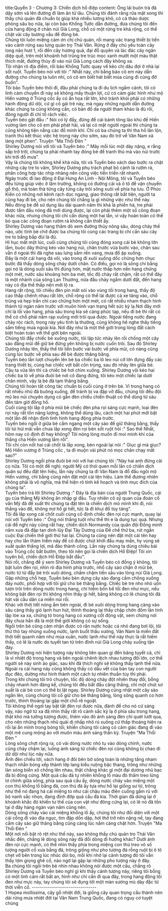 title:Quyển 3 - Chương 3: Chiến dịch hồ điệp
content:
Ông lái buôn trà đã dậy sớm và lên đường đi làm ăn từ lâu. Chúng tôi đánh răng rửa mặt xong thì thấy chủ quán đã chuẩn bị giúp khá nhiều lương khô, có cả thảo dược phòng sâu bọ nữa, lại còn bảo Khổng Tước dẫn đường, đưa chúng tôi đến cửa hang động ở chân núi Già Long, chỗ có một rừng tre khá rộng, có thể chặt vài cây bương vầu để đóng bè.<br>Chúng tôi luôn miệng cảm ơn chị chủ quán, rồi mang vác trang thiết bị tiến vào cánh rừng sau lưng quán trọ Thái Vân. Rừng ở đây chủ yếu toàn cây long não hươ 1, rồi đến cây hương quả, đại đỗ quyên và lác đác cây ngân diệp quế, trên một khoảnh hơi trũng tre trúc mọc xanh mướt một màu thật thích mắt, đường thủy đi vào núi Già Long cách đây không xa.<br>Tôi nhận rõ địa điểm, rồi bảo Khổng Tước quay về kẻo chị dâu đợi ở nhà lại sốt ruột. Tuyền béo nói với tôi :" Nhất này, chi bằng bảo cô em này dẫn đường cho chúng ta luôn nhỉ, có cô em biết hát biết múa cùng đi cũng đỡ buồn".<br>Tôi bảo Tuyền béo thôi đi, đâu phải chúng ta đi du lịch ngắm cảnh, tôi có linh cảm chuyến đi này sẽ không mấy thuận lợi, cứ có cảm giác hình như mộ Hiến vương ở Trùng cốc ấy có ẩn họa rất lớn, khó tránh khỏi phải có những hành động dữ dội, cứ gì cô gái trẻ này, mà ngay những người dẫn đường khác chúng ta cũng không cần, có bản đồ da người tham khảo là đủ rồi, đông người đi chỉ tổ rách việc.<br>Tuyền béo gật đầu :" Nói có lý đấy, đừng để cái bánh tông lão khú đế Hiến vương làm cho cô em phải phát hãi, vả lại có mặt người ngoài thì chúng ta cũng không tiện nẫng các đồ minh khí. Chỉ có ba chúng ta thì tha hồ lăn lộn, tranh thủ kết thúc việc hệ trọng này cho sớm, sau đó trở về Vân Nam xả láng một phen". Truyện "Ma Thổi Đèn " <br>Shirley Dương nói với tôi và Tuyền béo :" Mây mỗi lúc một dày nặng, e rằng sắp trở trời, chúng ta phải nhanh tay đóng bè để tranh thủ mà vào núi trước khi trời đổ mưa".<br>Vậy là chúng tôi không khề khà nữa, tôi và Tuyền béo xách dao bước ra chặt những cây tre to vâm, Shirley Dương phụ trách phạt bỏ cành lá rườm rà, phân công hợp tác nhịp nhàng nên công việc tiến triển rất nhanh.<br>Ngày trước đi lao động ở Đại Hưng An Lĩnh - Nội Mông, tôi và Tuyền béo đều từng giúp việc ở lâm trường, không có đường cái và ô tô để vận chuyển gỗ thô, mà toàn thả từng cây từng cây trôi sông xuôi về phía hạ lưu. Ở Phúc Kiến có những nơi kênh rạch dọc ngang, giao thông rất bất tiện, người ta cũng hay đi bè, cho nên chúng tôi chẳng lạ gì những việc như thế này.<br>Nếu đóng bè để sử dụng lâu dài quanh năm thì khá là phiền hà, tre phải được tẩm dầu nóng đã mới dùng được, lại còn phải thêm một số công đoạn khác nữa, nhưng chúng tôi chỉ cần dùng một hai lần, vì vậy hoàn toàn có thể bỏ qua các công đoạn rườm rà không cần thiết ấy.<br>Shirley Dương vào hang thăm dò xem đường thủy nông sâu, dòng chảy thế nào, ước tính bè chở được ba chúng tôi cùng các trang bị chỉ cần sáu cây tre to bằng bắp đùi là đủ.<br>Hì hục mất một lúc, cuối cùng chúng tôi cũng đóng xong cái bè không lớn lắm, buộc dây thừng kéo vào hang núi, chân trước vừa bước vào, chân sau vẫn ở ngoài thì đã nghe sau lưng sấm rền vang, mưa đổ ập xuống.<br>Đây là một cái hang đá vôi, vào trong đi xuôi xuống dốc chừng hơn chục bước đã thấy dòng sông chảy dưới chân. Có điều, gọi nó là sông chi bằng gọi nó là dòng suối sâu thì đúng hơn, mặt nước thấp hơn nền hang chừng một mét, nước sâu khoảng hơn ba mét, tốc độ chảy rất chậm, rất có thể đây là một nhánh của sông Lan Thương, nửa đầu chảy ngầm dưới đất, đến hang này có địa thế thấp nên mới lộ ra.<br>Hang rất rộng, tôi chiếu đèn pin mắt sói vào vùng tối trong hang, thấy độ cao thấp chênh nhau rất lớn, chỗ rộng có thể lái được cả xe tăng vào, chỗ trũng và hẹp trần chỉ cao chừng hơn một mét, có rất nhiều nham thạch hình thành từ ngàn năm trước với muôn hình vạn trạng hết sức kỳ lạ.Nơi đây mới chỉ là lối vào hang, phía sâu trong kia sẽ càng phức tạp, nếu đi bè thì rất có thể có chỗ phải nằm rạp xuống mới trôi qua được. Ngoài tiếng nước đang chảy róc rách, trong này yêu tĩnh lạ thường, cũng không hề nghe thấy tiếng sấm tiếng mưa ngoài kia. Nơi đây như là một thế giới trong lòng đất cách biệt hoàn toàn với thế giới bên ngoài.<br>Chúng tôi đẩy chiếc bè xuống nước, tôi lập tức nhảy lên rồi chống một cây sào đằng mũi để giữ bè đứng yên không bị nước cuốn trôi. Sau đó Shirley Dương nhảy lên, thấy thế tôi liền bước vài bước về phía mũi, cô nàng cũng cùng lúc bước về phía sau để bè được thăng bằng.<br>Tuyền béo lần lượt chuyển lên bè ba chiếc ba lô leo núi cỡ lớn đựng đầy các trang thiết bị, cùng hai chiếc vợt bắt côn trùng, sau đó nhảy lên giữa bè. Cậu ta vừa lên thì cả chiếc bè hơi chìm xuống. Shirley Dương vội kéo hai chiếc ba lô về phía đuôi bè nơi cô đang đứng, tôi kéo một chiếc lại dưới chân mình, vậy là bè đã tạm thăng bằng.<br>Chúng tôi hoàn tất công tác chuẩn bị cuối cùng ở trên bè. Vì trong hang có rất nhiều nhũ đã buông xuống, để tránh bị va đập vỡ đầu, chúng tôi đều đội mũ leo núi chuyên dụng có gắn đèn chiếu chiến thuật có thể dùng từ sáu đến tám giờ đồng hồ.<br>Cuối cùng tôi lắp ở phía mũi bè chiếc đèn pha rọi sáng cực mạnh, loại đèn rọi này rất tốn năng lượng, không thể dùng lâu, cách một hai phút mới bật một lần để nhận định tình hình hang động phía trước.<br>Tuyền béo ngồi ở giữa bè cầm ngang một cây sào để giữ thăng bằng, thấy tôi lúi húi mãi vẫn chưa lắp xong đèn rọi bèn sốt ruột hỏi :" Sao thế Nhất, hôm nay có định đi hay không? Tôi nóng lòng muốn đi moi minh khí của thằng cha Hiến vương lắm rồi".<br>Tôi chỉ còn nốt hai cái chốt là lắp xong, bèn ngoái lại nói :" Giục gì mà giục? Mộ Hiến vương ở Trùng cốc , ta đi muộn vài phút nó mọc chân chạy mất sao?"<br>Shirley Dương ngồi phía đuôi bè nói với hai chúng tôi :"Này hai anh đừng cãi cọ nữa. Tôi có một đề nghị: người Mỹ có thói quen mỗi lần có chiến dịch quân sự đều đặt tên hiệu, lần này chúng ta đi Vân Nam là đổ đấu ngôi mộ Hiến vương, chi bằng cũng nên đặt một cái tên hiệu. Làm thế đương nhiên không phải là vô nghĩa, mà thể hiện rõ tính kế hoạch và tính mục đích của chúng ta".<br>Tuyền béo trả lời Shirley Dương :" Đây là địa bàn của người Trung Quốc, cái gu của thằng Mỹ không ăn nhập gì đâu. Tuy nhiên cô sỹ quan của đoàn cố vấn Mỹ đã đề xuất thì chúng ta đặt tên là chiến dịch mò minh khí đi, nói thẳng vào đề, không mơ hồ gì hết, tức là đi khui đồ tùy táng".<br>Tôi đã lắp xong cái chốt cuối cùng cố định chiếc đèn rọi cực mạnh, quay lại nói với Tuyền béo :" Ông nói thẳng tuột như thế thì e là dung tục quá. Nhưng cái đề nghị này cũng rất hay, chiến dịch Normandy của quân đội Đồng minh năm xưa đã đập tan dinh lũy Đại Tây Dương của Đế chế thứ ba, rút ngắn cuộc Đại chiến thế giới thứ hai lại. Chúng ta cũng nên đặt một cái tên hay hay cho lần thám hiểm này để có được chút khởi đầu may mắn, hy vọng sẽ xuất quân thắng lợi, mã đáo thành công. Lần này chúng ta dùng chiêu bài vào Trùng cốc bắt bướm, theo tôi nên gọi là chiến dịch Hồ Điệp! Tôi xin tuyên bố, chiến dịch Hồ Điệp bắt đầu".<br>Nói rồi, chẳng để ý xem Shirley Dương và Tuyền béo có đồng ý không, tôi bật luôn đèn rọi, nhìn rõ địa hình phía trước, nhổ cây sào chặn ở mũi bè, nước từ từ đẩy bè trôi xuôi dòng, chầm chậm tiến sâu vào lòng núi Già Long.<br>Gặp những chỗ hẹp, Tuyền béo bèn dựng cây sào đang cầm chống xuống đáy nước, phối hợp với tôi giữ cho bè thăng bằng. Chiếc bè tre nho nhỏ uốn lượn trôi trên dòng nước trong hang, chỉ hiềm bốn bề tối đen như mực, nếu không bật đèn rọi thì không nhìn thấy gì hết, bằng không có lẽ chúng tôi đã hát vài câu dân ca miền núi rồi.<br>Khác với thời tiết nóng ẩm bên ngoài, đi bè xuôi dòng trong hang càng vào sâu càng thấy gió lạnh hun hút, thỉnh thoảng lại thấy chập chờn đốm lân tinh lập lòe xa xa, chứng tỏ trong hang có xương cốt động vật, xem chừng nơi đây chưa hẳn đã là một thế giới không có sự sống.<br>Ngồi trên bè cũng cảm nhận được có rắn nước hoặc cá nhỏ đang bơi lội, tôi thử thò tay nhúng xuống nước, lạnh buốt thấu xương. Vân Nam là miền đất thời tiết quanh năm như mùa xuân, nước lạnh như thế này thực là rất hiếm thấy, có lẽ là nước do tuyết tan từ trên đỉnh núi Già Long chảy xuống tận đáy.<br>Shirley Dương nói hiện tượng này không liên quan gì đến băng tuyết cả, chỉ là vì nhiệt độ trong hang và bên ngoài chênh lệch nhau tương đối lớn, cơ thể người sẽ nảy sinh ảo giác, sau khi đã thích nghi sẽ không thấy lạnh thế nữa. Ngoài ra cái hang này cũng không thấy có dấu vết của bàn tay con người đục đẽo, dường như hình thành một cách tự nhiên thuần túy thì phải.<br>Trong khi chúng tôi trò chuyện, tốc độ dòng chảy đột nhiên thay đổi, bỗng chảy nhanh hơn đáng kể, chúng tôi đều bắt đầu căng thẳng, chỉ một chút sơ suất là cái bè con có thể bị lật ngay. Shirley Dương cũng nhặt một cây sào ngắn lên, cùng chúng tôi cố giữ cho bè thăng bằng, lòng sông quanh co hơn trước, thỉnh thoảng lại gặp một chỗ rẽ ngoặt.<br>Tôi không thể ngơi tay bật tắt đèn rọi được nữa, đành để cho nó cứ sáng vậy, nào ngờ từ xa đã nhìn thấy rất rõ cảnh sắc kỳ lạ ở phía sâu trong hang, thật khó mà tưởng tượng được, thêm vào đó ánh sáng đèn chỉ quét lướt qua, cho nên những thạch nhũ quái dị nhấp nhô rủ xuống cứ thấp thoáng hiện ra rồi lại ẩn mình trong bóng tối, khiến chúng tôi càng có cảm giác đang đi vào một mê cung mộng ảo với muôn màu ánh sáng thần kỳ. Truyện "Ma Thổi Đèn " <br>Lòng sông chợt rộng ra, có vài dòng nước nhỏ tụ vào dòng chính, nước cũng chảy chậm lại, luồng ánh sáng từ chiếc đèn rọi cũng không bị chao đi dữ dội như lúc nãy nữa.<br>Ánh đèn chiếu tới, vách hang ở đôi bên bờ sông toàn là những tầng nham thạch nhẵn bóng xếp thành lớp lang kiểu ruộng bậc thang, trông như những làn sóng biển xô chồng lên nhau, thật chẳng khác gì một đại dương nhũ bạc đã bị đông cứng. Một quả cầu đá tự nhiên khổng lồ màu đỏ thắm treo lửng lơ chính giữa sông, phía sau quả cầu ấy, dòng nước chảy vào miệng một con thú khổng lồ bằng đá, con thú đá ấy tựa như hổ lại giống sư tử, trông như thể nó đang há cái miệng to như cái chậu máu điên cuồng gầm rú với bộ nanh sắc nhọn, đang định đớp quả cầu đá kia. Thời gian đã dừng lại ở khoảnh khắc đó khiến tư thế của con vật như đông cứng lại, có lẽ nó đã tồn tại ở đây hàng ngàn vạn năm cũng nên.<br>Dòng sông chảy vào cái miệng khổng lồ ấy, chúng tôi như đối diện với một cái cổng đi vào địa ngục, tim đập dồn dập, hơi thở trở nên nặng nề, tay đang cầm cây sào giữ thăng bằng cũng càng lúc nắm càng chặt hơn. Truyện "Ma Thổi Đèn " <br>Một nơi nổi bật rõ rệt như thế này, sao không thấy chủ quán trọ Thái Vân nhắc đến, chẳng lẽ dòng sông này đã đổi dòng đi hướng khác? Dưới ánh đèn rọi cực mạnh, có thể nhìn thấy phía trong miệng con thú treo vô số tượng người cổ xưa bằng đá, trông giống như pho tượng đá rỗng ruột bị ô tô chẹt vỡ bên trong lúc nhúc dòi bọ, mỗi khi nhớ lại cảnh tượng đó tôi vẫn thấy lợm giọng ghê cổ, nào ngờ lại gặp lại những pho tượng này ở đây.<br>Ba chúng tôi ngồi trên bè nhìn nhau không nói được một câu, chẳng rõ Shirley Dương và Tuyền béo nghĩ gì khi thấy cảnh tượng này, riêng tôi bỗng có một linh cảm rất bất an, hình như chỉ cần đi qua đây, trong hang động tối đen như mực này, tay chúng tôi sẽ đụng tới một màn sương mù dày đặc từ thời viễn cổ. --------------------------------<br>1 Hopea mollissima, cây gỗ nhiệt đới, là giống cây quan trọng cấu thành nên dải rừng mưa nhiệt đới tại Vân Nam Trung Quốc, đang có nguy cơ tuyệt chủng